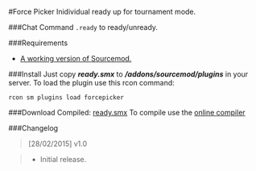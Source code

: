 #Force Picker
Inidividual ready up for tournament mode.

###Chat Command
`.ready` to ready/unready.

###Requirements
- [A working version of Sourcemod.](http://www.sourcemod.net/downloads.php)

###Install
Just copy _**ready.smx**_ to _**/addons/sourcemod/plugins**_ in your server.
To load the plugin use this rcon command:

`rcon sm plugins load forcepicker`
 
###Download
Compiled: [ready.smx](https://bitbucket.org/Polvora/ready/downloads/ready.smx)
To compile use the [online compiler](http://www.sourcemod.net/compiler.php)

###Changelog
> [28/02/2015] v1.0

> * Initial release.